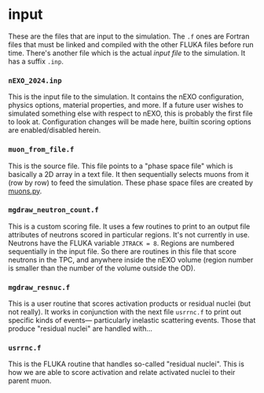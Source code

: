 # input
These are the files that are input to the simulation. The `.f` ones are Fortran files that must be linked and compiled with the other FLUKA files before run time. There's another file which is the actual *input file* to the simulation. It has a suffix `.inp`. 

### `nEXO_2024.inp`
This is the input file to the simulation. It contains the nEXO configuration, physics options, material properties, and more. If a future user wishes to simulated something else with respect to nEXO, this is probably the first file to look at. Configuration changes will be made here, builtin scoring options are enabled/disabled herein.

### `muon_from_file.f`
This is the source file. This file points to a "phase space file" which is basically a 2D array in a text file. It then sequentially selects muons from it (row by row) to feed the simulation. These phase space files are created by [muons.py](../flukatools/muons.py).

### `mgdraw_neutron_count.f`
This is a custom scoring file. It uses a few routines to print to an output file attributes of neutrons scored in particular regions. It's not currently in use. Neutrons have the FLUKA variable `JTRACK = 8`. Regions are numbered sequentially in the input file. So there are routines in this file that score neutrons in the TPC, and anywhere inside the nEXO volume (region number is smaller than the number of the volume outside the OD). 

### `mgdraw_resnuc.f`
This is a user routine that scores activation products or residual nuclei (but not really). It works in conjunction with the next file `usrrnc.f` to print out specific kinds of events— particularly inelastic scattering events. Those that produce "residual nuclei" are handled with...

### `usrrnc.f`
This is the FLUKA routine that handles so-called "residual nuclei". This is how we are able to score activation and relate activated nuclei to their parent muon.